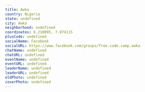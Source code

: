 ```yaml
---
title: Awka
country: Nigeria
state: undefined
city: Awka
neighborhood: undefined
coordinates: 6.210095, 7.074115
plusCode: undefined
socialName: Facebook
socialURL: https://www.facebook.com/groups/free.code.camp.awka
chatName: undefined
chatURL: undefined
eventName: undefined
eventURL: undefined
leaderName: undefined
leaderURL: undefined
oldPhoto: undefined
coverPhoto: undefined
---
```

